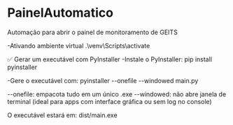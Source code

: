 # PainelAutomatico
Automação para abrir o painel de monitoramento de GEITS

-Ativando ambiente virtual
.\venv\Scripts\activate

✅ Gerar um executável com PyInstaller
-Instale o PyInstaller:
  pip install pyinstaller
  
-Gere o executável com:
  pyinstaller --onefile --windowed main.py 
  
  --onefile: empacota tudo em um único .exe
  --windowed: não abre janela de terminal (ideal para apps com interface gráfica ou sem log no console)

O executável estará em: dist/main.exe
